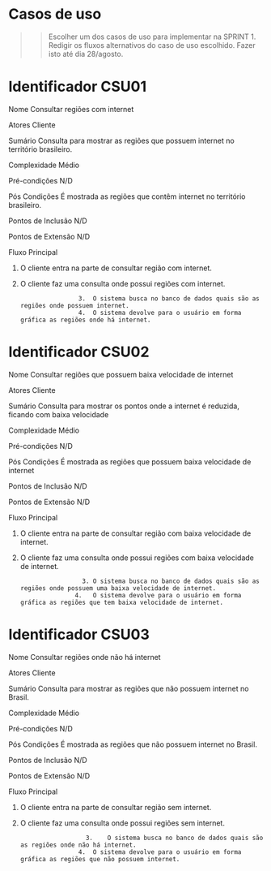 # Casos de uso

>> Escolher um dos casos de uso para implementar na SPRINT 1. Redigir os fluxos alternativos do caso de uso escolhido. Fazer isto até dia 28/agosto. 

# Identificador	CSU01

Nome	Consultar regiões com internet

Atores	Cliente

Sumário	Consulta para mostrar as regiões que possuem internet no território brasileiro.

Complexidade	Médio

Pré-condições	N/D

Pós Condições	É mostrada as regiões que contêm internet no território brasileiro.

Pontos de Inclusão	N/D

Pontos de Extensão	N/D

Fluxo Principal
1.	O cliente entra na parte de consultar região com internet.	
2.	O cliente faz uma consulta onde possui regiões com internet.	

	                    3.	O sistema busca no banco de dados quais são as regiões onde possuem internet.
	                    4.	O sistema devolve para o usuário em forma gráfica as regiões onde há internet.

# Identificador	CSU02

Nome	Consultar regiões que possuem baixa velocidade de internet

Atores	Cliente

Sumário	Consulta para mostrar os pontos onde a internet é reduzida, ficando com baixa velocidade

Complexidade	Médio

Pré-condições	N/D

Pós Condições	É mostrada as regiões que possuem baixa velocidade de internet

Pontos de Inclusão	N/D

Pontos de Extensão	N/D

Fluxo Principal
1.	O cliente entra na parte de consultar região com baixa velocidade de internet.	
2.	O cliente faz uma consulta onde possui regiões com baixa velocidade de internet.	

	                     3.	O sistema busca no banco de dados quais são as regiões onde possuem uma baixa velocidade de internet.
                       4.	O sistema devolve para o usuário em forma gráfica as regiões que tem baixa velocidade de internet.

# Identificador	CSU03

Nome	Consultar regiões onde não há internet

Atores	Cliente

Sumário	Consulta para mostrar as regiões que não possuem internet no Brasil. 

Complexidade	Médio

Pré-condições	N/D

Pós Condições	É mostrada as regiões que não possuem internet no Brasil.

Pontos de Inclusão	N/D

Pontos de Extensão	N/D

Fluxo Principal
1.	O cliente entra na parte de consultar região sem internet.	
2.	O cliente faz uma consulta onde possui regiões sem internet.	

	                      3.	O sistema busca no banco de dados quais são as regiões onde não há internet.
                        4.	O sistema devolve para o usuário em forma gráfica as regiões que não possuem internet.

